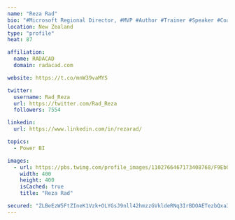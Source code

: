 ```yaml
---
name: "Reza Rad"
bio: "#Microsoft Regional Director, #MVP #Author #Trainer #Speaker #Coach #Consultant #PowerBI "
location: New Zealand
type: "profile"
heat: 87

affiliation:
  name: RADACAD
  domain: radacad.com

website: https://t.co/mnW39vaMYS

twitter:
  username: Rad_Reza
  url: https://twitter.com/Rad_Reza
  followers: 7554

linkedin:
  url: https://www.linkedin.com/in/rezarad/

topics:
  - Power BI

images:
  - url: https://pbs.twimg.com/profile_images/1102766467173408768/F9EbQENa_400x400.png
    width: 400
    height: 400
    isCached: true
    title: "Reza Rad"

secured: "ZLBeEzW5FtZIneK1Vzk+OLYGsJ9nll42hmzzGVkldeRNq3IrBDOAETezbQxa342lnWN29mYJIp6NR2OJg5KKB6CeaAUISXu1hv0BaHB2SIbyUl7b9wZ/h6grgHRwpTefXor1RToaD4NgGxs30ulgelPvFnIj9CMtnJvmUhtoE8lWxBq4FUpG7IwrqBhOonFxx0A+lLVVInKXWZ4VjqLXeZ2ZXf82VhDTSONPgC2qOJ3BdjFRv0ErgB1YaGYp8niLr+Ech3Rv9yABiboFttzwK9eXcG2YCeHAq13SUlAjnWzbxT4IUpxGEd+n8xA/FCL2INic58oxvGzK4kUuszENnYEYiCXLs02kA6GzUMyeT23GPZOmfn9FfNM7KFBs0KnfTPEG6ZKKFUp8bBmSggv6xA==;Zmjt0NhZktM5tbPLeGi07Q=="
---
```


